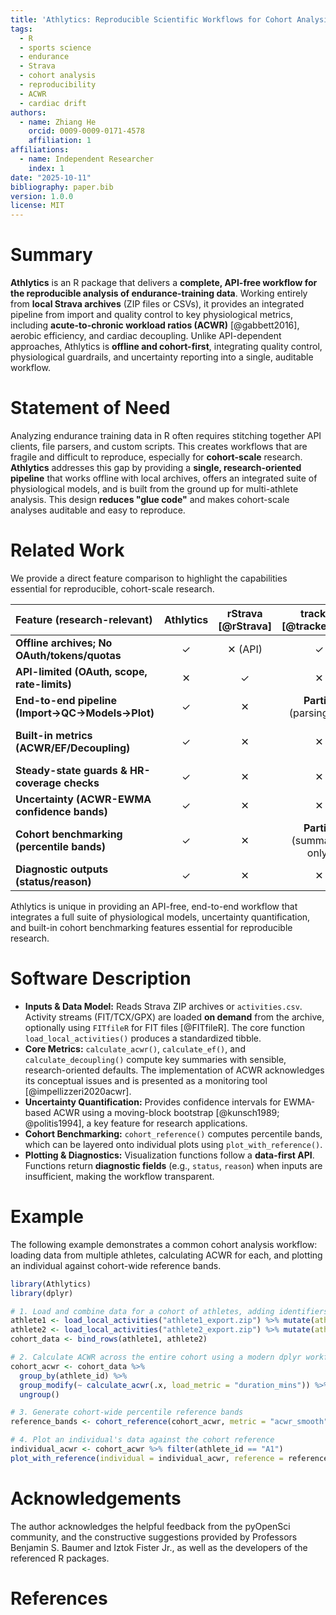 ```yaml
---
title: 'Athlytics: Reproducible Scientific Workflows for Cohort Analysis of Endurance Training using Local Strava Data'
tags:
  - R
  - sports science
  - endurance
  - Strava
  - cohort analysis
  - reproducibility
  - ACWR
  - cardiac drift
authors:
  - name: Zhiang He
    orcid: 0009-0009-0171-4578
    affiliation: 1
affiliations:
  - name: Independent Researcher
    index: 1
date: "2025-10-11"
bibliography: paper.bib
version: 1.0.0
license: MIT
---
```


# Summary

**Athlytics** is an R package that delivers a **complete, API-free workflow for the reproducible analysis of endurance-training data**. Working entirely from **local Strava archives** (ZIP files or CSVs), it provides an integrated pipeline from import and quality control to key physiological metrics, including **acute-to-chronic workload ratios (ACWR)** [@gabbett2016], aerobic efficiency, and cardiac decoupling. Unlike API-dependent approaches, Athlytics is **offline and cohort-first**, integrating quality control, physiological guardrails, and uncertainty reporting into a single, auditable workflow.

# Statement of Need

Analyzing endurance training data in R often requires stitching together API clients, file parsers, and custom scripts. This creates workflows that are fragile and difficult to reproduce, especially for **cohort-scale** research. **Athlytics** addresses this gap by providing a **single, research-oriented pipeline** that works offline with local archives, offers an integrated suite of physiological models, and is built from the ground up for multi-athlete analysis. This design **reduces "glue code"** and makes cohort-scale analyses auditable and easy to reproduce.

# Related Work 

We provide a direct feature comparison to highlight the capabilities essential for reproducible, cohort-scale research.

| Feature (research-relevant) | **Athlytics** | rStrava [@rStrava] | trackeR [@trackeR_jss] | activatr [@activatr] | ACWR | injurytools [@injurytools] |
| :--- | :---: | :---: | :---: | :---: | :---: | :---: |
| **Offline archives; No OAuth/tokens/quotas** | ✓ | ✕ (API) | ✓ | ✓ | ✓ (tabular) | ✓ (tabular) |
| **API-limited (OAuth, scope, rate-limits)** | ✕ | ✓ | ✕ | ✕ | ✕ | ✕ |
| **End-to-end pipeline (Import→QC→Models→Plot)** | ✓ | ✕ | **Partial** (parsing/viz) | **Partial** (parsing/pace) | ✕ | ✕ |
| **Built-in metrics (ACWR/EF/Decoupling)** | ✓ | ✕ | ✕ | ✕ | **Partial** (ACWR only) | ✕ |
| **Steady-state guards & HR-coverage checks** | ✓ | ✕ | ✕ | ✕ | ✕ | ✕ |
| **Uncertainty (ACWR-EWMA confidence bands)** | ✓ | ✕ | ✕ | ✕ | ✕ | ✕ |
| **Cohort benchmarking (percentile bands)** | ✓ | ✕ | **Partial** (summaries only) | ✕ | ✕ | **Partial** (for injury/exposure) |
| **Diagnostic outputs (status/reason)** | ✓ | ✕ | ✕ | ✕ | ✕ | ✕ |

Athlytics is unique in providing an API-free, end-to-end workflow that integrates a full suite of physiological models, uncertainty quantification, and built-in cohort benchmarking features essential for reproducible research.

# Software Description

-   **Inputs & Data Model:** Reads Strava ZIP archives or `activities.csv`. Activity streams (FIT/TCX/GPX) are loaded **on demand** from the archive, optionally using `FITfileR` for FIT files [@FITfileR]. The core function `load_local_activities()` produces a standardized tibble.
-   **Core Metrics:** `calculate_acwr()`, `calculate_ef()`, and `calculate_decoupling()` compute key summaries with sensible, research-oriented defaults. The implementation of ACWR acknowledges its conceptual issues and is presented as a monitoring tool [@impellizzeri2020acwr].
-   **Uncertainty Quantification:** Provides confidence intervals for EWMA-based ACWR using a moving-block bootstrap [@kunsch1989; @politis1994], a key feature for research applications.
-   **Cohort Benchmarking:** `cohort_reference()` computes percentile bands, which can be layered onto individual plots using `plot_with_reference()`.
-   **Plotting & Diagnostics:** Visualization functions follow a **data-first API**. Functions return **diagnostic fields** (e.g., `status`, `reason`) when inputs are insufficient, making the workflow transparent.

# Example

The following example demonstrates a common cohort analysis workflow: loading data from multiple athletes, calculating ACWR for each, and plotting an individual against cohort-wide reference bands.

```r
library(Athlytics)
library(dplyr)

# 1. Load and combine data for a cohort of athletes, adding identifiers
athlete1 <- load_local_activities("athlete1_export.zip") %>% mutate(athlete_id = "A1")
athlete2 <- load_local_activities("athlete2_export.zip") %>% mutate(athlete_id = "A2")
cohort_data <- bind_rows(athlete1, athlete2)

# 2. Calculate ACWR across the entire cohort using a modern dplyr workflow
cohort_acwr <- cohort_data %>%
  group_by(athlete_id) %>%
  group_modify(~ calculate_acwr(.x, load_metric = "duration_mins")) %>%
  ungroup()

# 3. Generate cohort-wide percentile reference bands
reference_bands <- cohort_reference(cohort_acwr, metric = "acwr_smooth")

# 4. Plot an individual's data against the cohort reference
individual_acwr <- cohort_acwr %>% filter(athlete_id == "A1")
plot_with_reference(individual = individual_acwr, reference = reference_bands)
```

# Acknowledgements

The author acknowledges the helpful feedback from the pyOpenSci community, and the constructive suggestions provided by Professors Benjamin S. Baumer and Iztok Fister Jr., as well as the developers of the referenced R packages.

# References
